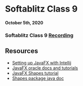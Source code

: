 # Softablitz Class 9

#### October 5th, 2020

### Softablitz Class 9 [Recording]()

## Resources

- [Setting up JavaFX with Intellij](https://openjfx.io/openjfx-docs/#IDE-Intellij)
- [JavaFX oracle docs and tutorials](https://docs.oracle.com/javase/8/javase-clienttechnologies.html)
- [JavaFX Shapes tutorial](https://www.tutorialspoint.com/javafx/javafx_2d_shapes.html)
- [Shapes package java doc](https://docs.oracle.com/javase/8/javafx/api/javafx/scene/shape/package-summary.html)
